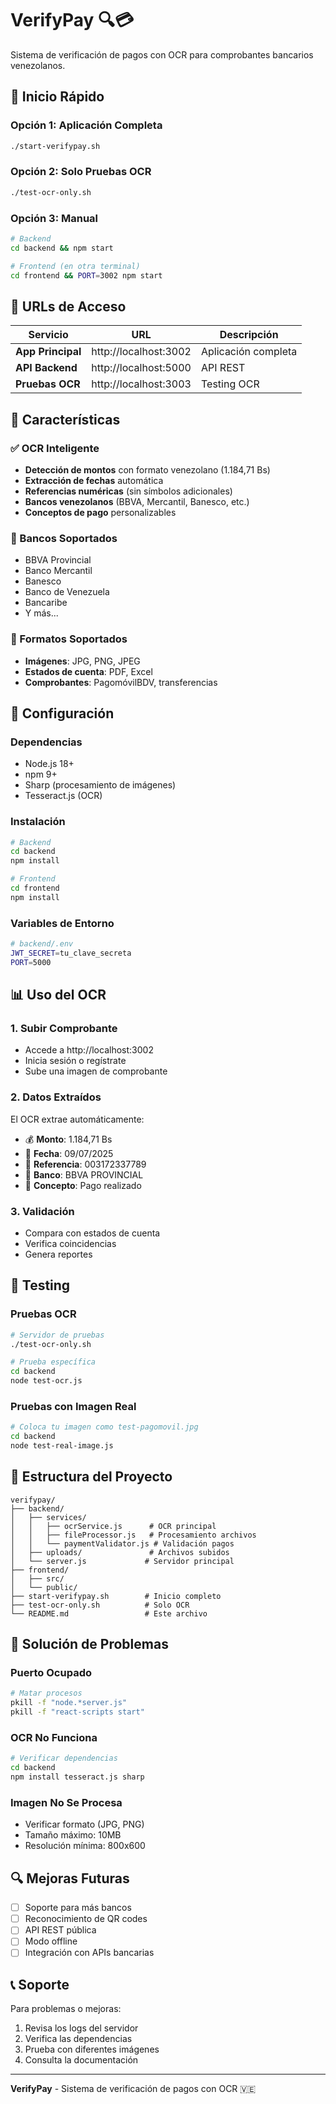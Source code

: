 # VerifyPay 🔍💳

Sistema de verificación de pagos con OCR para comprobantes bancarios venezolanos.

## 🚀 Inicio Rápido

### Opción 1: Aplicación Completa
```bash
./start-verifypay.sh
```

### Opción 2: Solo Pruebas OCR
```bash
./test-ocr-only.sh
```

### Opción 3: Manual
```bash
# Backend
cd backend && npm start

# Frontend (en otra terminal)
cd frontend && PORT=3002 npm start
```

## 📱 URLs de Acceso

| Servicio | URL | Descripción |
|----------|-----|-------------|
| **App Principal** | http://localhost:3002 | Aplicación completa |
| **API Backend** | http://localhost:5000 | API REST |
| **Pruebas OCR** | http://localhost:3003 | Testing OCR |

## 🎯 Características

### ✅ OCR Inteligente
- **Detección de montos** con formato venezolano (1.184,71 Bs)
- **Extracción de fechas** automática
- **Referencias numéricas** (sin símbolos adicionales)
- **Bancos venezolanos** (BBVA, Mercantil, Banesco, etc.)
- **Conceptos de pago** personalizables

### 🏦 Bancos Soportados
- BBVA Provincial
- Banco Mercantil
- Banesco
- Banco de Venezuela
- Bancaribe
- Y más...

### 📄 Formatos Soportados
- **Imágenes**: JPG, PNG, JPEG
- **Estados de cuenta**: PDF, Excel
- **Comprobantes**: PagomóvilBDV, transferencias

## 🔧 Configuración

### Dependencias
- Node.js 18+
- npm 9+
- Sharp (procesamiento de imágenes)
- Tesseract.js (OCR)

### Instalación
```bash
# Backend
cd backend
npm install

# Frontend
cd frontend
npm install
```

### Variables de Entorno
```bash
# backend/.env
JWT_SECRET=tu_clave_secreta
PORT=5000
```

## 📊 Uso del OCR

### 1. Subir Comprobante
- Accede a http://localhost:3002
- Inicia sesión o regístrate
- Sube una imagen de comprobante

### 2. Datos Extraídos
El OCR extrae automáticamente:
- 💰 **Monto**: 1.184,71 Bs
- 📅 **Fecha**: 09/07/2025
- 🔗 **Referencia**: 003172337789
- 🏦 **Banco**: BBVA PROVINCIAL
- 📄 **Concepto**: Pago realizado

### 3. Validación
- Compara con estados de cuenta
- Verifica coincidencias
- Genera reportes

## 🧪 Testing

### Pruebas OCR
```bash
# Servidor de pruebas
./test-ocr-only.sh

# Prueba específica
cd backend
node test-ocr.js
```

### Pruebas con Imagen Real
```bash
# Coloca tu imagen como test-pagomovil.jpg
cd backend
node test-real-image.js
```

## 📁 Estructura del Proyecto

```
verifypay/
├── backend/
│   ├── services/
│   │   ├── ocrService.js      # OCR principal
│   │   ├── fileProcessor.js   # Procesamiento archivos
│   │   └── paymentValidator.js # Validación pagos
│   ├── uploads/               # Archivos subidos
│   └── server.js             # Servidor principal
├── frontend/
│   ├── src/
│   └── public/
├── start-verifypay.sh        # Inicio completo
├── test-ocr-only.sh          # Solo OCR
└── README.md                 # Este archivo
```

## 🐛 Solución de Problemas

### Puerto Ocupado
```bash
# Matar procesos
pkill -f "node.*server.js"
pkill -f "react-scripts start"
```

### OCR No Funciona
```bash
# Verificar dependencias
cd backend
npm install tesseract.js sharp
```

### Imagen No Se Procesa
- Verificar formato (JPG, PNG)
- Tamaño máximo: 10MB
- Resolución mínima: 800x600

## 🔍 Mejoras Futuras

- [ ] Soporte para más bancos
- [ ] Reconocimiento de QR codes
- [ ] API REST pública
- [ ] Modo offline
- [ ] Integración con APIs bancarias

## 📞 Soporte

Para problemas o mejoras:
1. Revisa los logs del servidor
2. Verifica las dependencias
3. Prueba con diferentes imágenes
4. Consulta la documentación

---

**VerifyPay** - Sistema de verificación de pagos con OCR 🇻🇪
